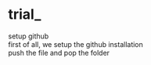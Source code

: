 # trial_
setup github
<br>
first of all, we setup the github installation 
<br>
push the file and pop the folder
